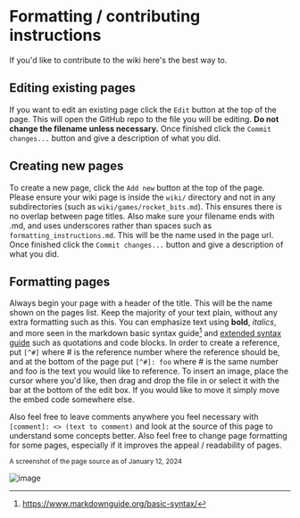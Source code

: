 # Formatting / contributing instructions

If you'd like to contribute to the wiki here's the best way to.

## Editing existing pages
If you want to edit an existing page click the `Edit` button at the top of the page. This will open the GitHub repo to the file you will be editing. **Do not change the filename unless necessary.** Once finished click the `Commit changes...` button and give a description of what you did.

## Creating new pages
To create a new page, click the `Add new` button at the top of the page. Please ensure your wiki page is inside the `wiki/` directory and not in any subdirectories (such as `wiki/games/rocket_bits.md`). This ensures there is no overlap between page titles. Also make sure your filename ends with .md, and uses underscores rather than spaces such as `formatting_instructions.md`. This will be the name used in the page url. Once finished click the `Commit changes...` button and give a description of what you did.

## Formatting pages
Always begin your page with a header of the title. This will be the name shown on the pages list. Keep the majority of your text plain, without any extra formatting such as this. You can emphasize text using **bold**, *italics*, and more seen in the markdown basic syntax guide[^1] and [extended syntax guide](https://www.markdownguide.org/extended-syntax/) such as quotations and code blocks. In order to create a reference, put `[^#]` where # is the reference number where the reference should be, and at the bottom of the page put `[^#]: foo` where # is the same number and foo is the text you would like to reference. To insert an image, place the cursor where you'd like, then drag and drop the file in or select it with the bar at the bottom of the edit box. If you would like to move it simply move the embed code somewhere else.

Also feel free to leave comments anywhere you feel necessary with `[comment]: <> (text to comment)` and look at the source of this page to understand some concepts better. Also feel free to change page formatting for some pages, especially if it improves the appeal / readability of pages.

<sub>A screenshot of the page source as of January 12, 2024</sub>

![image](https://github.com/PossiblyAxolotl/PossiblyAxolotl-Wiki/assets/76883695/9da04744-b4c8-4adf-a557-825d5758b737)

[comment]: <> (citations and footer)
[^1]: https://www.markdownguide.org/basic-syntax/
